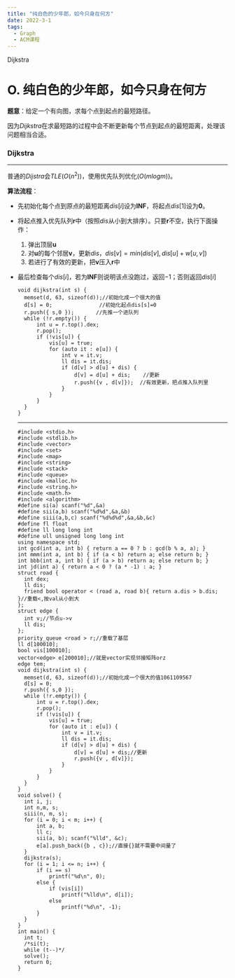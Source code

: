 ```yaml
---
title: "纯白色的少年郎，如今只身在何方"
date: 2022-3-1
tags:
  - Graph
  - ACM课程
---
```


Dijkstra

<!-- more -->

# O. 纯白色的少年郎，如今只身在何方

**题意**：给定一个有向图，求每个点到起点的最短路径。

因为$Dijkstra$在求最短路的过程中会不断更新每个节点到起点的最短距离，处理该问题相当合适。

### **Dijkstra**

***

普通的$Dijstra$会$TLE(O(n^2))$，使用优先队列优化$(O(m log m))$。

**算法流程**：

* 先初始化每个点到原点的最短距离$dis[i]$设为**INF**，将起点$dis[1]$设为**0**。

* 将起点推入优先队列**r**中（按照$dis$从小到大排序）。只要**r**不空，执行下面操作：
  1. 弹出顶层**u**
  2. 对**u**的每个邻居**v**，更新$dis$，$dis[v]=min(dis[v],dis[u]+w[u,v])$
  3. 若进行了有效的更新，把**v**压入**r**中

* 最后检查每个$dis[i]$，若为**INF**则说明该点没跑过，返回$-1$；否则返回$dis[i]$

  ```
  void dijkstra(int s) {
  	memset(d, 63, sizeof(d));//初始化成一个很大的值
  	d[s] = 0;               //初始化起点dis[s]=0
  	r.push({ s,0 });       //先推一个进队列
  	while (!r.empty()) {
  		int u = r.top().dex;
  		r.pop();
  		if (!vis[u]) {
  			vis[u] = true;
  			for (auto it : e[u]) {
  				int v = it.v;
  				ll dis = it.dis;
  				if (d[v] > d[u] + dis) {
  					d[v] = d[u] + dis;    //更新
  					r.push({v , d[v]});  //有效更新，把点推入队列里
  				}
  			}
  		}
  	}
  }
  ```

  ***
  
  ```
  #include <stdio.h>
  #include <stdlib.h>
  #include <vector>
  #include <set>
  #include <map>
  #include <string>
  #include <stack>
  #include <queue>
  #include <malloc.h>
  #include <string.h>
  #include <math.h>
  #include <algorithm>
  #define si(a) scanf("%d",&a)
  #define sii(a,b) scanf("%d%d",&a,&b)
  #define siii(a,b,c) scanf("%d%d%d",&a,&b,&c)
  #define fl float
  #define ll long long int
  #define ull unsigned long long int
  using namespace std;
  int gcd(int a, int b) { return a == 0 ? b : gcd(b % a, a); }
  int mmm(int a, int b) { if (a < b) return a; else return b; }
  int bbb(int a, int b) { if (a > b) return a; else return b; }
  int jd(int a) { return a < 0 ? (a * -1) : a; }
  struct road {
  	int dex;
  	ll dis;
  	friend bool operator < (road a, road b){ return a.dis > b.dis; }//重载<,按val从小到大
  };
  struct edge {
  	int v;//节点u->v
  	ll dis;
  };
  priority_queue <road > r;//重载了基层
  ll d[100010];
  bool vis[100010];
  vector<edge> e[200010];//就是vector实现邻接矩阵orz
  edge tem;
  void dijkstra(int s) {
  	memset(d, 63, sizeof(d));//初始化成一个很大的值1061109567
  	d[s] = 0;
  	r.push({ s,0 });
  	while (!r.empty()) {
  		int u = r.top().dex;
  		r.pop();
  		if (!vis[u]) {
  			vis[u] = true;
  			for (auto it : e[u]) {
  				int v = it.v;
  				ll dis = it.dis;
  				if (d[v] > d[u] + dis) {
  					d[v] = d[u] + dis;//更新
  					r.push({v , d[v]});
  				}
  			}
  		}
  	}
  }
  void solve() {
  	int i, j;
  	int n,m, s;
  	siii(n, m, s);
  	for (i = 0; i < m; i++) {
  		int a, b;
  		ll c;
  		sii(a, b); scanf("%lld", &c);
  		e[a].push_back({b , c});//直接{}就不需要中间量了
  	}
  	dijkstra(s);
  	for (i = 1; i <= n; i++) {
  		if (i == s)
  			printf("%d\n", 0);
  		else {
  			if (vis[i])
  				printf("%lld\n", d[i]);
  			else
  				printf("%d\n", -1);
  		}
  	}
  }
  int main() {
  	int t;
  	/*si(t);
  	while (t--)*/
  	solve();
  	return 0;
  }
  ```
  
  